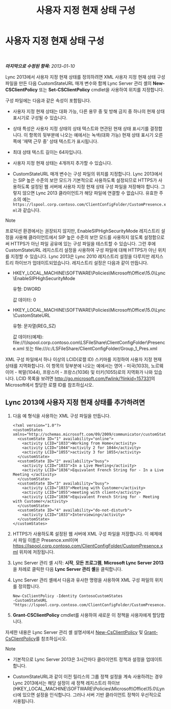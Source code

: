 ﻿---
title: 사용자 지정 현재 상태 구성
TOCTitle: 사용자 지정 현재 상태 구성
ms:assetid: e17364a8-8b93-45fc-a614-c80e45435d42
ms:mtpsurl: https://technet.microsoft.com/ko-kr/library/Gg398997(v=OCS.15)
ms:contentKeyID: 52056974
ms.date: 08/24/2015
mtps_version: v=OCS.15
ms.translationtype: HT
---

# 사용자 지정 현재 상태 구성

 

_**마지막으로 수정된 항목:** 2013-01-10_

Lync 2013에서 사용자 지정 현재 상태를 정의하려면 XML 사용자 지정 현재 상태 구성 파일을 만든 다음 CustomStateURL 매개 변수와 함께 Lync Server 관리 셸의 **New-CSClientPolicy** 또는 **Set-CSClientPolicy** cmdlet을 사용하여 위치를 지정합니다.

구성 파일에는 다음과 같은 속성이 포함됩니다.

  - 사용자 지정 현재 상태는 대화 가능, 다른 용무 중 및 방해 금지 중 하나의 현재 상태 표시기로 구성될 수 있습니다.

  - 상태 특성은 사용자 지정 상태의 상태 텍스트와 연관된 현재 상태 표시기를 결정합니다. 이 항목의 뒷부분에 나오는 예에서는 녹색(대화 가능) 현재 상태 표시기 오른쪽에 '재택 근무 중' 상태 텍스트가 표시됩니다.

  - 최대 상태 텍스트 길이는 64자입니다.

  - 사용자 지정 현재 상태는 4개까지 추가할 수 있습니다.

  - CustomStateURL 매개 변수는 구성 파일의 위치를 지정합니다. Lync 2013에서는 SIP 높은 수준의 보안 모드가 기본적으로 사용하도록 설정되므로 HTTPS가 사용하도록 설정된 웹 서버에 사용자 지정 현재 상태 구성 파일을 저장해야 합니다. 그렇지 않으면 Lync 2013 클라이언트가 해당 파일에 연결할 수 없습니다. 유효한 주소의 예는 `https://lspool.corp.contoso.com/ClientConfigFolder/CustomPresence.xml`과 같습니다.


> [!NOTE]
> 프로덕션 환경에서는 권장되지 않지만, EnableSIPHighSecurityMode 레지스트리 설정을 사용해 클라이언트에서 SIP 높은 수준의 보안 모드를 사용하지 않도록 설정함으로써 HTTPS가 아닌 파일 공유에 있는 구성 파일을 테스트할 수 있습니다. 그런 후에 CustomStateURL 레지스트리 설정을 사용하여 구성 파일에 대해 HTTPS가 아닌 위치를 지정할 수 있습니다. Lync 2013은 Lync 2010 레지스트리 설정을 다루지만 레지스트리 하이브가 업데이트되었습니다. 레지스트리 설정은 다음과 같이 만듭니다. 
> <UL>
> <LI>
> <P>HKEY_LOCAL_MACHINE\SOFTWARE\Policies\Microsoft\Office\15.0\Lync\EnableSIPHighSecurityMode</P>
> <P>유형: DWORD</P>
> <P>값 데이터: 0</P>
> <LI>
> <P>HKEY_LOCAL_MACHINE\SOFTWARE\Policies\Microsoft\Office\15.0\Lync\CustomStateURL</P>
> <P>유형: 문자열(REG_SZ)</P>
> <P>값 데이터(예제): file://\\lspool.corp.contoso.com\LSFileShare\ClientConfigFolder\Presence.xml 또는 file:///c:/LSFileShare/ClientConfigFolder/Group_1_Pres.xml</P></LI></UL>



XML 구성 파일에서 하나 이상의 LCID(로캘 ID) 스키마를 지정하여 사용자 지정 현재 상태를 지역화합니다. 이 항목의 뒷부분에 나오는 예에서는 영어 - 미국(1033), 노르웨이어 - 복말(1044), 프랑스어 - 프랑스(1036) 및 터키(1055)로의 지역화가 나와 있습니다. LCID 목록을 보려면 <http://go.microsoft.com/fwlink/?linkid=157331>의 Microsoft에서 할당한 로캘 ID를 참조하십시오.

## Lync 2013에 사용자 지정 현재 상태를 추가하려면

1.  다음 예 형식을 사용하는 XML 구성 파일을 만듭니다.
    
        <?xml version="1.0"?>
        <customStates xmlns="http://schemas.microsoft.com/09/2009/communicator/customStates">
          <customState ID="1" availability="online">
            <activity LCID="1033">Working from Home</activity>
            <activity LCID="1044">activity 2 for 1044</activity>
            <activity LCID="1055">activity 3 for 1055</activity>
          </customState>
          <customState ID="2" availability="busy">
            <activity LCID="1033">In a Live Meeting</activity>
            <activity LCID="1036">Equivalent French String for - In a Live Meeting </activity>
          </customState>
          <customState ID="3" availability="busy">
            <activity LCID="1033">Meeting with Customer</activity>
            <activity LCID="1055">meeting with client</activity>
            <activity LCID="1036">Equivalent French String for - Meeting with Customer</activity>
          </customState>
          <customState ID="4" availability="do-not-disturb">
            <activity LCID="1033">Interviewing</activity>
          </customState>
        </customStates>

2.  HTTPS가 사용하도록 설정된 웹 서버에 XML 구성 파일을 저장합니다. 이 예제에서 파일 이름은 Presence.xml이며 https://lspool.corp.contoso.com/ClientConfigFolder/CustomPresence.xml 위치에 저장됩니다.

3.  Lync Server 관리 셸 시작: **시작**, **모든 프로그램**, **Microsoft Lync Server 2013**을 차례로 클릭한 다음 **Lync Server 관리 셸**을 클릭합니다.

4.  Lync Server 관리 셸에서 다음과 유사한 명령을 사용하여 XML 구성 파일의 위치를 정의합니다.
    
        New-CsClientPolicy -Identity ContosoCustomStates 
        -CustomStateURL "https://lspool.corp.contoso.com/ClientConfigFolder/CustomPresence.xml"

5.  **Grant-CSClientPolicy** cmdlet를 사용하여 새로운 이 정책을 사용자에게 할당합니다.

자세한 내용은 Lync Server 관리 셸 설명서에서 [New-CsClientPolicy](new-csclientpolicy.md) 및 [Grant-CsClientPolicy](grant-csclientpolicy.md)를 참조하십시오.


> [!NOTE]
> <UL>
> <LI>
> <P>기본적으로 Lync Server 2013은 3시간마다 클라이언트 정책과 설정을 업데이트합니다.</P>
> <LI>
> <P>CustomStateURL과 같이 이전 릴리스의 그룹 정책 설정을 계속 사용하려는 경우 Lync 2013에서는 해당 설정이 새 정책 레지스트리 하이브(HKEY_LOCAL_MACHINE\SOFTWARE\Policies\Microsoft\Office\15.0\Lync)에 있으면 설정을 인식합니다. 그러나 서버 기반 클라이언트 정책이 우선적으로 사용됩니다.</P></LI></UL>


